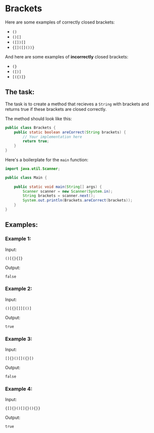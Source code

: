 # Brackets

Here are some examples of correctly closed brackets:

* `()`
* `()[]`
* `([])[]`
* `{[]([]())}`

And here are some examples of **incorrectly** closed brackets:

* `(}`
* `([)]`
* `[({)]}`

## The task:

The task is to create a method that recieves a `String` with brackets and returns true if these brackets are closed correctly.

The method should look like this:

```java
public class Brackets {
	public static boolean areCorrect(String brackets) {
		// Your implementation here
		return true;
	}
}
```

Here's a boilerplate for the `main` function:

```java
import java.util.Scanner;

public class Main {
	
	public static void main(String[] args) {
		Scanner scanner = new Scanner(System.in);
		String brackets = scanner.next();
		System.out.println(Brackets.areCorrect(brackets));
	}
}
```

## Examples:

### Example 1:

Input:

```
()[{}{]}
```

Output:
```
false
```

### Example 2:

Input:
```
()[{}[]][()]
```

Output:
```
true
```

### Example 3:

Input:
```
[]{}()[]({}[)
```
Output:
```
false
```

### Example 4:

Input:
```
{[]{}()[]{}(){}}
```

Output:

```
true
```
